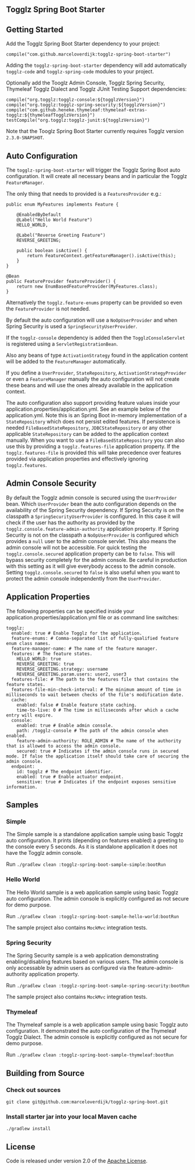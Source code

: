 ## Togglz Spring Boot Starter

## Getting Started

Add the Togglz Spring Boot Starter dependency to your project:

    compile("com.github.marceloverdijk:togglz-spring-boot-starter")

Adding the `togglz-spring-boot-starter` dependency will add automatically `togglz-code` and `togglz-spring-code` modules
to your project.

Optionally add the Tooglz Admin Console, Togglz Spring Security, Thymeleaf Togglz Dialect and Togglz JUnit Testing Support dependencies:

    compile("org.togglz:togglz-console:${togglzVersion}")
    compile("org.togglz:togglz-spring-security:${togglzVersion}")
    compile("com.github.heneke.thymeleaf:thymeleaf-extras-togglz:${thymeleafTogglzVersion}")
    testCompile("org.togglz:togglz-junit:${togglzVersion}")

Note that the Tooglz Spring Boot Starter currently requires Togglz version `2.3.0-SNAPSHOT`.

## Auto Configuration

The `togglz-spring-boot-starter` will trigger the Togglz Spring Boot auto configuration.
It will create all necessary beans and in particular the Togglz `FeatureManager`.

The only thing that needs to provided is a `FeaturesProvider` e.g.:

	public enum MyFeatures implements Feature {

	    @EnabledByDefault
	    @Label("Hello World Feature")
	    HELLO_WORLD,

	    @Label("Reverse Greeting Feature")
	    REVERSE_GREETING;

	    public boolean isActive() {
	        return FeatureContext.getFeatureManager().isActive(this);
	    }
	}

    @Bean
    public FeatureProvider featureProvider() {
        return new EnumBasedFeatureProvider(MyFeatures.class);
    }

Alternatively the `togglz.feature-enums` property can be provided so even the `FeatureProvider` is not needed.

By default the auto configuration will use a `NoOpUserProvider` and when Spring Security is used a
`SpringSecurityUserProvider`.

If the `togglz-console` dependency is added then the `TogglzConsoleServlet` is registered using a
`ServletRegistrationBean`.

Also any beans of type `ActivationStrategy` found in the application content will be added to the `FeatureManager`
automatically.

If you define a `UserProvider`, `StateRepository`, `ActivationStrategyProvider` or even a `FeatureManager` manually the
auto configuration will not create these beans and will use the ones already available in the application context.

The auto configuration also support providing feature values inside your application.properties/application.yml. See an
example below of the application.yml. Note this is an Spring Boot in-memory implementation of a `StateRepository` which
does not persist edited features. If persistence is needed `FileBasedStateRepository`, `JDBCStateRepository` or any
other applicable `StateRepository` can be added to the application context manually. When you want to use a
`FileBasedStateRepository` you can also use this by providing a `togglz.features-file` application property.
If the `togglz.features-file` is provided this will take precedence over features provided via application properties
and effectively ignoring `togglz.features`.

## Admin Console Security

By default the Togglz admin console is secured using the `UserProvider` bean. Which `UserProvider` bean the auto
configuration depends on the availability of the Spring Security dependency. If Spring Security is on the classpath a
`SpringSecurityUserProvider` is configured. In this case it will check if the user has the authority as provided by the
`togglz.console.feature-admin-authority` application property. If Spring Security is not on the classpath a
`NoOpUserProvider` is configured which provides a `null` user to the admin console servlet. This also means the admin
console will not be accessible. For quick testing the `togglz.console.secured` application property can be to `false`.
This will bypass security completely for the admin console. Be careful in production with this setting as it will give
everybody access to the admin console. Setting `togglz.console.secured` to `false` is also useful when you want to
protect the admin console independently from the `UserProvider`.

## Application Properties

The following properties can be specified inside your application.properties/application.yml file or as command line switches:

	togglz:
	  enabled: true # Enable Togglz for the application.
	  feature-enums: # Comma-separated list of fully-qualified feature enum class names.
	  feature-manager-name: # The name of the feature manager.
	  features: # The feature states.
	    HELLO_WORLD: true
	    REVERSE_GREETING: true
	    REVERSE_GREETING.strategy: username
	    REVERSE_GREETING.param.users: user2, user3
	  features-file: # The path to the features file that contains the feature states.
	  features-file-min-check-interval: # The minimum amount of time in milliseconds to wait between checks of the file's modification date.
	  cache:
	    enabled: false # Enable feature state caching.
	    time-to-live: 0 # The time in milliseconds after which a cache entry will expire.
	  console:
	    enabled: true # Enable admin console.
	    path: /togglz-console # The path of the admin console when enabled.
	    feature-admin-authority: ROLE_ADMIN # The name of the authority that is allowed to access the admin console.
	    secured: true # Indicates if the admin console runs in secured mode. If false the application itself should take care of securing the admin console.
	  endpoint:
	    id: togglz # The endpoint identifier.
	    enabled: true # Enable actuator endpoint.
	    sensitive: true # Indicates if the endpoint exposes sensitive information.

## Samples

### Simple

The Simple sample is a standalone application sample using basic Togglz auto configuration.
It prints (depending on features enabled) a greeting to the console every 5 seconds.
As it is standalone application it does not have the Togglz admin console.

Run `./gradlew clean :togglz-spring-boot-sample-simple:bootRun`

### Hello World

The Hello World sample is a web application sample using basic Togglz auto configuration.
The admin console is explicitly configured as not secure for demo purpose.

Run `./gradlew clean :togglz-spring-boot-sample-hello-world:bootRun`

The sample project also contains `MockMvc` integration tests.

### Spring Security

The Spring Security sample is a web application demonstrating enabling/disabling features based on various users.
The admin console is only accessable by admin users as configured via the feature-admin-authority application property.

Run `./gradlew clean :togglz-spring-boot-sample-spring-security:bootRun`

The sample project also contains `MockMvc` integration tests.

### Thymeleaf

The Thymeleaf sample is a web application sample using basic Togglz auto configuration.
It demonstrated the auto configuration of the Thymeleaf Togglz Dialect.
The admin console is explicitly configured as not secure for demo purpose.

Run `./gradlew clean :togglz-spring-boot-sample-thymeleaf:bootRun`

## Building from Source

### Check out sources

`git clone git@github.com:marceloverdijk/togglz-spring-boot.git`

### Install starter jar into your local Maven cache

`./gradlew install`

## License

Code is released under version 2.0 of the [Apache License][].

[Apache License]: http://www.apache.org/licenses/LICENSE-2.0
